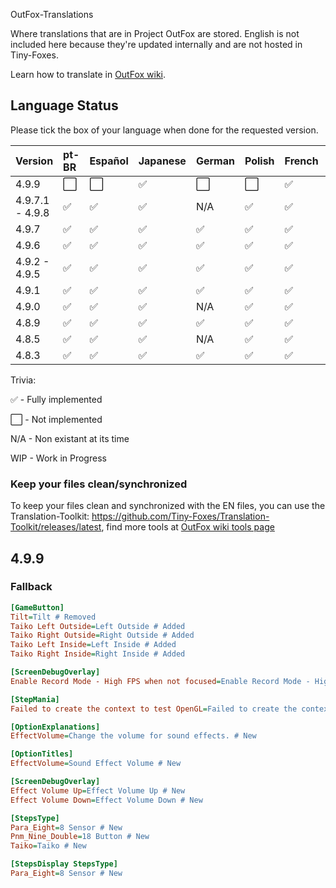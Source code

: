 OutFox-Translations

Where translations that are in Project OutFox are stored. English is not included here because they're updated internally and are not hosted in Tiny-Foxes.

Learn how to translate in [OutFox wiki](https://outfox.wiki/#/translation).
## Language Status

Please tick the box of your language when done for the requested version.

Version | pt-BR | Español | Japanese | German | Polish | French | Italian | Hebrew | Slovak | Czech | Simplified Chinese
:------------ | :------------- | :------------- | :------------- | :------------- | :------------- | :------------- | :------------- | :------------- | :------------- | :------------- | :-------------
4.9.9 | ⬜️ | ⬜️ | ✅ | ⬜️ | ⬜️ | ✅ | ⬜️ | ⬜️ | ⬜️ | ⬜️ | ⬜️
4.9.7.1 - 4.9.8 | ✅ | ✅ | ✅ | N/A | ✅ | ✅ | N/A | ✅ | N/A  | N/A | ✅
4.9.7 | ✅ | ✅ | ✅ | ✅ | ✅ | ✅ | WIP | ✅ | WIP  | WIP | N/A
4.9.6 | ✅ | ✅ | ✅ | ✅ | ✅ | ✅ | N/A | ✅ | N/A | N/A | N/A
4.9.2 - 4.9.5 | ✅ | ✅ | ✅ | ✅ | ✅ | ✅ | N/A | ✅ | N/A | N/A | N/A
4.9.1 | ✅ | ✅ | ✅ | ✅| ✅| ✅| N/A | ✅ | N/A | N/A | N/A
4.9.0 | ✅ | ✅ | ✅ | N/A| ✅| ✅| N/A | N/A | N/A | N/A | N/A
4.8.9 | ✅ | ✅ | ✅ | ✅| ✅| ✅| N/A | N/A | N/A | N/A | N/A
4.8.5 | ✅ | ✅ | ✅ | N/A| ✅| ✅| N/A | N/A | N/A | N/A | N/A
4.8.3 | ✅ | ✅ | ✅ | ✅| ✅| ✅| N/A | N/A | N/A | N/A | N/A

Trivia: 

✅ - Fully implemented

⬜️ - Not implemented

N/A - Non existant at its time

WIP - Work in Progress
<!--- This is a comment that won't appear in the read me, here are the emojis that you can add to tell if your language is done or not. Done: ✅ Not Done: ⬜️ Non applicable: N/A Work in Progress: WIP--->

### Keep your files clean/synchronized 

To keep your files clean and synchronized with the EN files, you can use the Translation-Toolkit: https://github.com/Tiny-Foxes/Translation-Toolkit/releases/latest, find more tools at [OutFox wiki tools page](https://outfox.wiki/#/translation?id=tools-and-practices)

## 4.9.9
### Fallback

```Ini
[GameButton]
Tilt=Tilt # Removed
Taiko Left Outside=Left Outside # Added
Taiko Right Outside=Right Outside # Added
Taiko Left Inside=Left Inside # Added
Taiko Right Inside=Right Inside # Added

[ScreenDebugOverlay]
Enable Record Mode - High FPS when not focused=Enable Record Mode - High FPS when not focused # New

[StepMania]
Failed to create the context to test OpenGL=Failed to create the context to test OpenGL # New

[OptionExplanations]
EffectVolume=Change the volume for sound effects. # New

[OptionTitles]
EffectVolume=Sound Effect Volume # New

[ScreenDebugOverlay]
Effect Volume Up=Effect Volume Up # New
Effect Volume Down=Effect Volume Down # New

[StepsType]
Para_Eight=8 Sensor # New
Pnm_Nine_Double=18 Button # New
Taiko=Taiko # New

[StepsDisplay StepsType]
Para_Eight=8 Sensor # New
```
